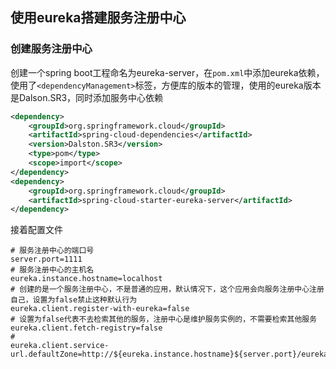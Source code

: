 ## 使用eureka搭建服务注册中心

### 创建服务注册中心

创建一个spring boot工程命名为eureka-server，在`pom.xml`中添加eureka依赖，使用了`<dependencyManagement>`标签，方便库的版本的管理，使用的eureka版本是Dalson.SR3，同时添加服务中心依赖

```xml
<dependency>
    <groupId>org.springframework.cloud</groupId>
    <artifactId>spring-cloud-dependencies</artifactId>
    <version>Dalston.SR3</version>
    <type>pom</type>
    <scope>import</scope>
</dependency>
<dependency>
    <groupId>org.springframework.cloud</groupId>
    <artifactId>spring-cloud-starter-eureka-server</artifactId>
</dependency>
```

接着配置文件

```properties
# 服务注册中心的端口号
server.port=1111
# 服务注册中心的主机名
eureka.instance.hostname=localhost
# 创建的是一个服务注册中心，不是普通的应用，默认情况下，这个应用会向服务注册中心注册自己，设置为false禁止这种默认行为
eureka.client.register-with-eureka=false
# 设置为false代表不去检索其他的服务，注册中心是维护服务实例的，不需要检索其他服务
eureka.client.fetch-registry=false
# 
eureka.client.service-url.defaultZone=http://${eureka.instance.hostname}${server.port}/eureka/
```